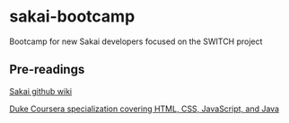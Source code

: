 # sakai-bootcamp
Bootcamp for new Sakai developers focused on the SWITCH project


## Pre-readings

[Sakai github wiki](https://github.com/sakaiproject/sakai/wiki)

[Duke Coursera specialization covering HTML, CSS, JavaScript, and Java](https://www.coursera.org/programs/duke-university-courses-gp9dy?authProvider=duke&productId=3-NBikXzEeWwQw6izX918Q&productType=s12n&showMiniModal=true)
